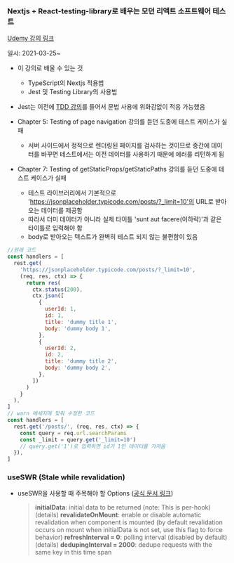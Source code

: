 ### Nextjs + React-testing-library로 배우는 모던 리액트 소프트웨어 테스트

[Udemy 강의 링크](https://www.udemy.com/course/nextjs-react-testing-library-react/)

일시: 2021-03-25~

- 이 강의로 배울 수 있는 것

  - TypeScript의 Nextjs 적용법
  - Jest 및 Testing Library의 사용법

- Jest는 이전에 [TDD 강의](https://www.inflearn.com/course/%EB%94%B0%EB%9D%BC%ED%95%98%EB%A9%B0-%EB%B0%B0%EC%9A%B0%EB%8A%94-tdd)를 들어서 문법 사용에 위화감없이 적응 가능했음

- Chapter 5: Testing of page navigation 강의를 듣던 도중에 테스트 케이스가 실패

  - 서버 사이드에서 정적으로 렌더링된 페이지를 검사하는 것이므로 중간에 데이터를 바꾸면 테스트에서는 이전 데이터를 사용하기 때문에 에러를 리턴하게 됨

- Chapter 7: Testing of getStaticProps/getStaticPaths 강의를 듣던 도중에 테스트 케이스가 실패
  - 테스트 라이브러리에서 기본적으로 'https://jsonplaceholder.typicode.com/posts/?_limit=10'의 URL로 받아오는 데이터를 제공함
  - 따라서 더미 데이터가 아니라 실제 타이틀 'sunt aut facere(이하략)'과 같은 타이틀로 입력해야 함
  - body로 받아오는 텍스트가 완벽히 테스트 되지 않는 불편함이 있음

```javascript
//원래 코드
const handlers = [
  rest.get(
    'https://jsonplaceholder.typicode.com/posts/?_limit=10',
    (req, res, ctx) => {
      return res(
        ctx.status(200),
        ctx.json([
          {
            userId: 1,
            id: 1,
            title: 'dummy title 1',
            body: 'dummy body 1',
          },
          {
            userId: 2,
            id: 2,
            title: 'dummy title 2',
            body: 'dummy body 2',
          },
        ])
      )
    }
  ),
]
// warn 메세지에 맞춰 수정한 코드
const handlers = [
  rest.get('/posts/', (req, res, ctx) => {
    const query = req.url.searchParams
    const _limit = query.get('_limit=10')
    // query.get('1')로 입력하면 id가 1인 데이터를 가져옴
  }),
]
```

### useSWR (Stale while revalidation)

- useSWR을 사용할 때 주목해야 할 Options ([공식 문서 링크](https://swr.vercel.app/docs/options))
  > **initialData**: initial data to be returned (note: This is per-hook) (details)
  > **revalidateOnMount**: enable or disable automatic revalidation when component is mounted (by default revalidation occurs on mount when initialData is not set, use this flag to force behavior)
  > **refreshInterval = 0**: polling interval (disabled by default) (details)
  > **dedupingInterval = 2000**: dedupe requests with the same key in this time span
